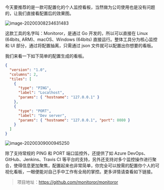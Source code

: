 今天要推荐的是一款可配置化的个人监控看板，当然做为公司使用也是没有问题的，让我们直接看配置后的效果图。

![image-20200308234631483](https://7465-test-3c9b5e-1-1301419220.tcb.qcloud.la/mac_github_images/compress_image-20200308234631483.png)

这款工具的名字叫：Monitoror，是通过 Go 开发的，所以可以直接在 Linux (64bits, ARM)、macOS、Windows (64bits) 直接运行。整体工具分为核心监控和 UI 部分，通过将配置抽离，只需通过 json 文件就可以配置出你想要的看板。

我们来看一下如下简单的配置生成的看板。

```json
{
  "version": "1.0",
  "columns": 2,
  "tiles": [
    {
      "type": "PING",
      "label": "Localhost",
      "params": { "hostname": "127.0.0.1" }
    },
    {
      "type": "PORT",
      "label": "Dev server",
      "params": { "hostname": "127.0.0.1", "port": 8080 }
    }
  ]
}
```

![image-20200309000945250](https://7465-test-3c9b5e-1-1301419220.tcb.qcloud.la/mac_github_images/compress_image-20200309000945250.png)

除了支持常规的 PING 和 PORT 端口监控外，还提供了如 Azure DevOps、GitHub、Jenkins、Travis CI 等平台的支持，另外还支持对多个监控操作进行聚合，使得信息更加聚焦，配置起来也非常简单，你完全可以按需的配置你个人的可视化看板，一眼便能对自己手中工作有全局的掌控。更多详情请查看如下链接。

> 项目地址：https://github.com/monitoror/monitoror